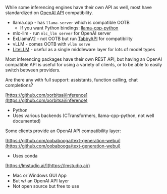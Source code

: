 While some inferencing engines have their own API as well, most have standardized on [OpenAI API](https://github.com/openai/openai-openapi) compatibility.
- llama.cpp - has `llama-server` which is compatible OOTB
	- If you want Python bindings: [llama-cpp-python](https://github.com/abetlen/llama-cpp-python)
- mlc-llm - run `mlc_llm server` for OpenAI server
- ExLlamaV2 - not OOTB but run [TabbyAPI](https://github.com/theroyallab/tabbyAPI) for compatibility
- vLLM - comes OOTB with `vllm serve`
- [LiteLLM](https://github.com/BerriAI/litellm) - useful as a single middleware layer for lots of model types

Most inferencing packages have their own REST API, but having an OpenAI compatible API is useful for using a variety of clients, or to be able to easily switch between providers.

Are there any with full support: assistants, function calling, chat completions?




[https://github.com/xorbitsai/inference](https://github.com/xorbitsai/inference)

- Python
- Uses various backends (CTransformers, llama-cpp-python, not well documented)

Some clients provide an OpenAI API compatibility layer:

[https://github.com/oobabooga/text-generation-webui](https://github.com/oobabooga/text-generation-webui)

- Uses conda

[https://lmstudio.ai/](https://lmstudio.ai/)

- Mac or Windows GUI App
- But w/ an OpenAI API layer
- Not open source but free to use